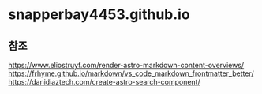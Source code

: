 # snapperbay4453.github.io

## 참조
https://www.eliostruyf.com/render-astro-markdown-content-overviews/
https://frhyme.github.io/markdown/vs_code_markdown_frontmatter_better/
https://danidiaztech.com/create-astro-search-component/
